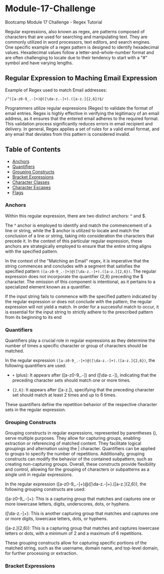 # Module-17-Challenge
Bootcamp Module 17 Challenge - Regex Tutorial

Regular expressions, also known as regex, are patterns composed of characters that are used for searching and manipulating text. They are commonly utilized in word processors, text editors, and search engines. One specific example of a regex pattern is designed to identify hexadecimal values. Hexadecimal values follow a letter-and-whole-number format and are often challenging to locate due to their tendency to start with a "#" symbol and have varying lengths.

## Regular Expression to Maching Email Expression

Example of Regex used to match Email addresses:

    /^([a-z0-9_.-]+)@([\da-z.-]+).([a-z.]{2,6})$/


Programmers utilize regular expressions (Regex) to validate the format of email entries. Regex is highly effective in verifying the legitimacy of an email address, as it ensures that the entered email adheres to the required format. This validation process significantly reduces errors in email recipient and delivery. In general, Regex applies a set of rules for a valid email format, and any email that deviates from this pattern is considered invalid. 

## Table of Contents

- [Anchors](#anchors)
- [Quantifiers](#quantifiers)
- [Grouping Constructs](#grouping-constructs)
- [Bracket Expressions](#bracket-expressions)
- [Character Classes](#character-classes)
- [Character Escapes](#character-escapes)
- [Flags](#flags)

### Anchors

Within this regular expression, there are two distinct anchors: ^ and $.

The ^ anchor is employed to identify and match the commencement of a line or string, while the $ anchor is utilized to locate and match the conclusion of a line or string, taking into consideration the characters that precede it. In the context of this particular regular expression, these anchors are strategically employed to ensure that the entire string aligns with the specified pattern.

In the context of the "Matching an Email" regex, it is imperative that the string commences and concludes with a segment that satisfies the specified pattern `([a-z0-9_.-]+)@([\da-z.-]+).([a-z.]{2,6})`. The regular expression does not incorporate the quantifier {2,6} preceding the $ character. The omission of this component is intentional, as it pertains to a specialized element known as a quantifier. 

If the input string fails to commence with the specified pattern indicated by the regular expression or does not conclude with the pattern, the regular expression will not yield a match. In order for a successful match to occur, it is essential for the input string to strictly adhere to the prescribed pattern from its beginning to its end

### Quantifiers

Quantifiers play a crucial role in regular expressions as they determine the number of times a specific character or group of characters should be matched. 

In the regular expression `([a-z0-9_.-]+)@([\da-z.-]+).([a-z.]{2,6})`, the following quantifiers are used:

* `+` (plus): It appears after ([a-z0-9_.-]) and ([\da-z.-]), indicating that the preceding character sets should match one or more times.

* `{2,6}`: It appears after ([a-z.]), specifying that the preceding character set should match at least 2 times and up to 6 times.

These quantifiers define the repetition behavior of the respective character sets in the regular expression.

### Grouping Constructs

Grouping constructs in regular expressions, represented by parentheses (), serve multiple purposes. They allow for capturing groups, enabling extraction or referencing of matched content. They facilitate logical groupings and alternation using the | character. Quantifiers can be applied to groups to specify the number of repetitions. Additionally, grouping constructs can modify the behavior of the contained subpattern, such as creating non-capturing groups. Overall, these constructs provide flexibility and control, allowing for the grouping of characters or subpatterns as a single unit in regular expressions.


In the regular expression ([a-z0-9_.-]+)@([\da-z.-]+).([a-z.]{2,6}), the following grouping constructs are used:

([a-z0-9_.-]+): This is a capturing group that matches and captures one or more lowercase letters, digits, underscores, dots, or hyphens.

([\da-z.-]+): This is another capturing group that matches and captures one or more digits, lowercase letters, dots, or hyphens.

([a-z.]{2,6}): This is a capturing group that matches and captures lowercase letters or dots, with a minimum of 2 and a maximum of 6 repetitions.

These grouping constructs allow for capturing specific portions of the matched string, such as the username, domain name, and top-level domain, for further processing or extraction.


### Bracket Expressions